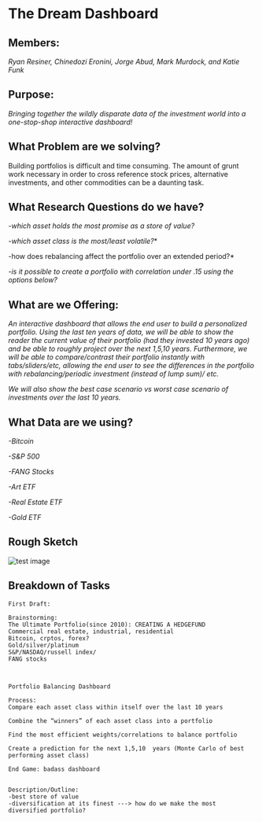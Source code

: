 # The Dream Dashboard

## Members:

*Ryan Resiner, Chinedozi Eronini, Jorge Abud, Mark Murdock, and Katie Funk*

## Purpose: 

*Bringing together the wildly disparate data of the investment world into a one-stop-shop interactive dashboard!*

## What Problem are we solving?

Building portfolios is difficult and time consuming. The amount of grunt work necessary in order to cross reference stock prices, alternative investments, and other commodities can be a daunting task. 

## What Research Questions do we have?

*-which asset holds the most promise as a store of value?*

*-which asset class is the most/least volatile?**

-how does rebalancing affect the portfolio over an extended period?*

*-is it possible to create a portfolio with correlation under .15 using the options below?*

## What are we Offering: 

*An interactive dashboard that allows the end user to build a personalized portfolio. Using the last ten years of data, we will be able to show the reader the current value of their portfolio (had they invested 10 years ago) and be able to roughly project over the next 1,5,10 years. Furthermore, we will be able to compare/contrast their portfolio instantly with tabs/sliders/etc, allowing the end user to see the differences in the portfolio with rebalancing/periodic investment (instead of lump sum)/ etc.*

*We will also show the best case scenario vs worst case scenario of investments over the last 10 years.*

## What Data are we using?

*-Bitcoin*

*-S&P 500*

*-FANG Stocks*

*-Art ETF*

*-Real Estate ETF*

*-Gold ETF*

## Rough Sketch

![test image](../../in_class/dashboard_rough_draft.png)

## Breakdown of Tasks





```
First Draft:

Brainstorming:
The Ultimate Portfolio(since 2010): CREATING A HEDGEFUND
Commercial real estate, industrial, residential
Bitcoin, crptos, forex?
Gold/silver/platinum
S&P/NASDAQ/russell index/
FANG stocks



Portfolio Balancing Dashboard

Process: 
Compare each asset class within itself over the last 10 years

Combine the “winners” of each asset class into a portfolio

Find the most efficient weights/correlations to balance portfolio

Create a prediction for the next 1,5,10  years (Monte Carlo of best performing asset class)

End Game: badass dashboard


Description/Outline:
-best store of value
-diversification at its finest ---> how do we make the most diversified portfolio?

